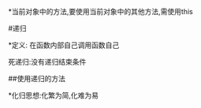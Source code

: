 \*当前对象中的方法,要使用当前对象中的其他方法,需使用this



\#递归



\*定义: 在函数内部自己调用函数自己



 死递归:没有递归结束条件



\#\#使用递归的方法



\*化归思想:化繁为简,化难为易
